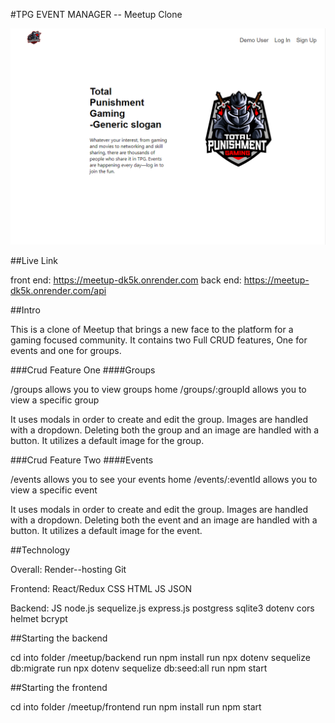 #TPG EVENT MANAGER -- Meetup Clone

![image][def]

##Live Link

front end: https://meetup-dk5k.onrender.com
back end: https://meetup-dk5k.onrender.com/api

##Intro

This is a clone of Meetup that brings a new face to the platform for a gaming focused community.
It contains two Full CRUD features, One for events and one for groups.

###Crud Feature One
####Groups

/groups allows you to view groups home
/groups/:groupId allows you to view a specific group

It uses modals in order to create and edit the group.
Images are handled with a dropdown.
Deleting both the group and an image are handled with a button.
It utilizes a default image for the group.


###Crud Feature Two
####Events

/events allows you to see your events home
/events/:eventId allows you to view a specific event

It uses modals in order to create and edit the group.
Images are handled with a dropdown.
Deleting both the event and an image are handled with a button.
It utilizes a default image for the event.

##Technology

Overall:
Render--hosting
Git

Frontend:
React/Redux
CSS
HTML
JS
JSON

Backend:
JS
node.js
sequelize.js
express.js
postgress
sqlite3
dotenv
cors
helmet
bcrypt


##Starting the backend

cd into folder /meetup/backend
run npm install
run npx dotenv sequelize db:migrate
run npx dotenv sequelize db:seed:all
run npm start

##Starting the frontend

cd into folder /meetup/frontend
run npm install
run npm start




[def]: ./project%20image%20one.png